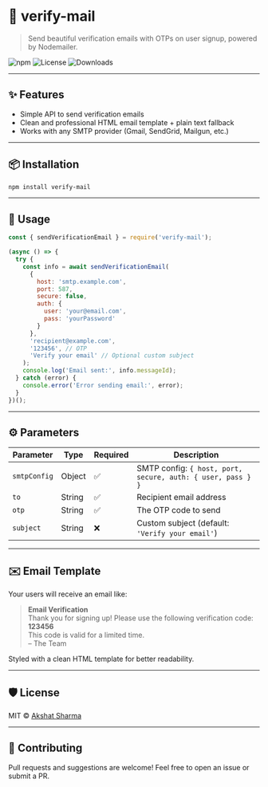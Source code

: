 # 📧 verify-mail

> Send beautiful verification emails with OTPs on user signup, powered by Nodemailer.

![npm](https://img.shields.io/npm/v/verify-mail)
![License](https://img.shields.io/npm/l/verify-mail)
![Downloads](https://img.shields.io/npm/dm/verify-mail)

---

## ✨ Features

- Simple API to send verification emails
- Clean and professional HTML email template + plain text fallback
- Works with any SMTP provider (Gmail, SendGrid, Mailgun, etc.)

---

## 📦 Installation

```bash
npm install verify-mail
```

---

## 🚀 Usage

```js
const { sendVerificationEmail } = require('verify-mail');

(async () => {
  try {
    const info = await sendVerificationEmail(
      {
        host: 'smtp.example.com',
        port: 587,
        secure: false,
        auth: {
          user: 'your@email.com',
          pass: 'yourPassword'
        }
      },
      'recipient@example.com',
      '123456', // OTP
      'Verify your email' // Optional custom subject
    );
    console.log('Email sent:', info.messageId);
  } catch (error) {
    console.error('Error sending email:', error);
  }
})();
```

---

## ⚙️ Parameters

| Parameter     | Type     | Required | Description                                                     |
| ------------- | -------- | -------- | --------------------------------------------------------------- |
| `smtpConfig`  | Object   | ✅       | SMTP config: `{ host, port, secure, auth: { user, pass } }`     |
| `to`          | String   | ✅       | Recipient email address                                         |
| `otp`         | String   | ✅       | The OTP code to send                                           |
| `subject`     | String   | ❌       | Custom subject (default: `'Verify your email'`)                |

---

## ✉️ Email Template

Your users will receive an email like:

> **Email Verification**  
> Thank you for signing up! Please use the following verification code:  
> **123456**  
> This code is valid for a limited time.  
> – The Team

Styled with a clean HTML template for better readability.

---

## 🛡 License

MIT © [Akshat Sharma](mailto:akshatsharmasde@gmail.com)

---

## 🙌 Contributing

Pull requests and suggestions are welcome! Feel free to open an issue or submit a PR.
